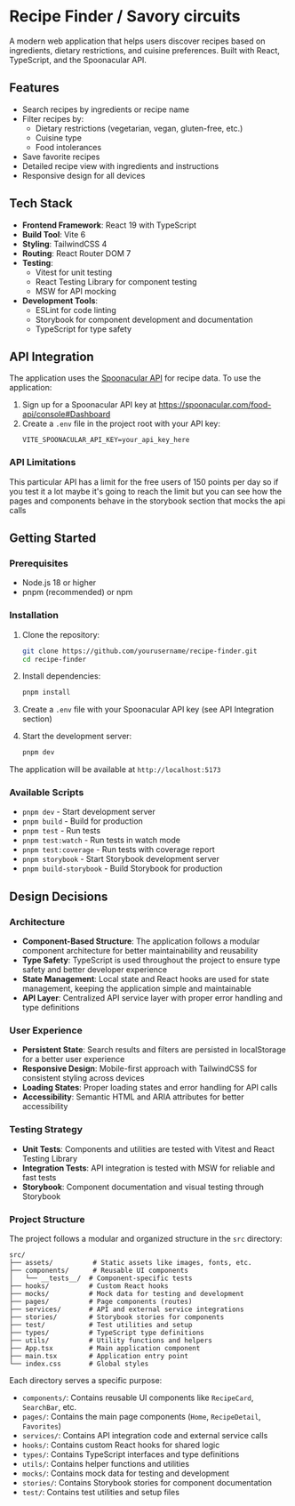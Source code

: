 # Recipe Finder / Savory circuits

A modern web application that helps users discover recipes based on ingredients, dietary restrictions, and cuisine preferences. Built with React, TypeScript, and the Spoonacular API.

## Features

- Search recipes by ingredients or recipe name
- Filter recipes by:
  - Dietary restrictions (vegetarian, vegan, gluten-free, etc.)
  - Cuisine type
  - Food intolerances
- Save favorite recipes
- Detailed recipe view with ingredients and instructions
- Responsive design for all devices

## Tech Stack

- **Frontend Framework**: React 19 with TypeScript
- **Build Tool**: Vite 6
- **Styling**: TailwindCSS 4
- **Routing**: React Router DOM 7
- **Testing**:
  - Vitest for unit testing
  - React Testing Library for component testing
  - MSW for API mocking
- **Development Tools**:
  - ESLint for code linting
  - Storybook for component development and documentation
  - TypeScript for type safety

## API Integration

The application uses the [Spoonacular API](https://spoonacular.com/food-api/docs) for recipe data. To use the application:

1. Sign up for a Spoonacular API key at https://spoonacular.com/food-api/console#Dashboard
2. Create a `.env` file in the project root with your API key:
   ```
   VITE_SPOONACULAR_API_KEY=your_api_key_here
   ```

### API Limitations

This particular API has a limit for the free users of 150 points per day so if you test it a lot maybe it's going to reach the limit but you can see how the pages and components behave in the storybook section that mocks the api calls

## Getting Started

### Prerequisites

- Node.js 18 or higher
- pnpm (recommended) or npm

### Installation

1. Clone the repository:

   ```bash
   git clone https://github.com/yourusername/recipe-finder.git
   cd recipe-finder
   ```

2. Install dependencies:

   ```bash
   pnpm install
   ```

3. Create a `.env` file with your Spoonacular API key (see API Integration section)

4. Start the development server:
   ```bash
   pnpm dev
   ```

The application will be available at `http://localhost:5173`

### Available Scripts

- `pnpm dev` - Start development server
- `pnpm build` - Build for production
- `pnpm test` - Run tests
- `pnpm test:watch` - Run tests in watch mode
- `pnpm test:coverage` - Run tests with coverage report
- `pnpm storybook` - Start Storybook development server
- `pnpm build-storybook` - Build Storybook for production

## Design Decisions

### Architecture

- **Component-Based Structure**: The application follows a modular component architecture for better maintainability and reusability
- **Type Safety**: TypeScript is used throughout the project to ensure type safety and better developer experience
- **State Management**: Local state and React hooks are used for state management, keeping the application simple and maintainable
- **API Layer**: Centralized API service layer with proper error handling and type definitions

### User Experience

- **Persistent State**: Search results and filters are persisted in localStorage for a better user experience
- **Responsive Design**: Mobile-first approach with TailwindCSS for consistent styling across devices
- **Loading States**: Proper loading states and error handling for API calls
- **Accessibility**: Semantic HTML and ARIA attributes for better accessibility

### Testing Strategy

- **Unit Tests**: Components and utilities are tested with Vitest and React Testing Library
- **Integration Tests**: API integration is tested with MSW for reliable and fast tests
- **Storybook**: Component documentation and visual testing through Storybook

### Project Structure

The project follows a modular and organized structure in the `src` directory:

```
src/
├── assets/          # Static assets like images, fonts, etc.
├── components/      # Reusable UI components
│   └── __tests__/  # Component-specific tests
├── hooks/          # Custom React hooks
├── mocks/          # Mock data for testing and development
├── pages/          # Page components (routes)
├── services/       # API and external service integrations
├── stories/        # Storybook stories for components
├── test/           # Test utilities and setup
├── types/          # TypeScript type definitions
├── utils/          # Utility functions and helpers
├── App.tsx         # Main application component
├── main.tsx        # Application entry point
└── index.css       # Global styles
```

Each directory serves a specific purpose:

- `components/`: Contains reusable UI components like `RecipeCard`, `SearchBar`, etc.
- `pages/`: Contains the main page components (`Home`, `RecipeDetail`, `Favorites`)
- `services/`: Contains API integration code and external service calls
- `hooks/`: Contains custom React hooks for shared logic
- `types/`: Contains TypeScript interfaces and type definitions
- `utils/`: Contains helper functions and utilities
- `mocks/`: Contains mock data for testing and development
- `stories/`: Contains Storybook stories for component documentation
- `test/`: Contains test utilities and setup files
